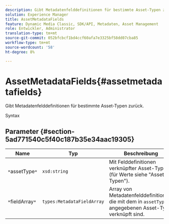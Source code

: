 ```yaml
---
description: Gibt Metadatenfelddefinitionen für bestimmte Asset-Typen zurück.
solution: Experience Manager
title: AssetMetadataFields
feature: Dynamic Media Classic, SDK/API, Metadaten, Asset Management
role: Entwickler, Administrator
translation-type: tm+mt
source-git-commit: 052bfcbcf1bd4ccf60afa7e3325bf58dd07cba85
workflow-type: tm+mt
source-wordcount: '58'
ht-degree: 8%

---
```



# AssetMetadataFields{#assetmetadatafields}

Gibt Metadatenfelddefinitionen für bestimmte Asset-Typen zurück.

Syntax

## Parameter {#section-5ad771540c5f40c187b35e34aac19305}

| Name | Typ | Beschreibung |
|---|---|---|
| `*`assetType`*` | `xsd:string` | Mit Felddefinitionen verknüpfter Asset-Typ (für Werte siehe &quot;Asset-Typen&quot;). |
| `*`fieldArray`*` | `types:MetadataFieldArray` | Array von Metadatenfelddefinitionen, die mit dem in `assetType` angegebenen Asset-Typ verknüpft sind. |

